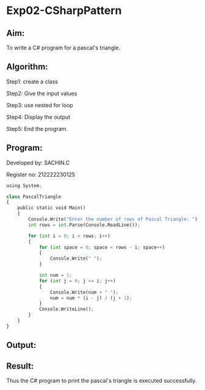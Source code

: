 # Exp02-CSharpPattern

## Aim:

To write a C# program for a pascal's triangle.

## Algorithm:

 Step1: create a class

 Step2: Give the input values

 Step3: use nested for loop

 Step4: Display the output

 Step5: End the program.

## Program:

Developed by: SACHIN.C

Register no: 212222230125

```python
using System;

class PascalTriangle
{
    public static void Main()
    {
        Console.Write("Enter the number of rows of Pascal Triangle: ");
        int rows = int.Parse(Console.ReadLine());

        for (int i = 0; i < rows; i++)
        {
            for (int space = 0; space < rows - i; space++)
            {
                Console.Write(" ");
            }

            int num = 1;
            for (int j = 0; j <= i; j++)
            {
                Console.Write(num + " ");
                num = num * (i - j) / (j + 1);
            }
            Console.WriteLine();
        }
    }
}
```

## Output:


## Result:
Thus the C# program to print the pascal's triangle is executed successfully.
